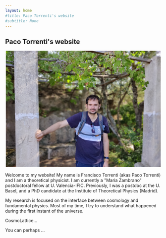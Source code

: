 ```yaml
---
layout: home
#title: Paco Torrenti's website
#subtitle: None
---
```


<p align="center"><h2>Paco Torrenti's website</h2></p>

<p align="center">
  <img src="./assets/img/myphoto.jpg" width="500"
 />
</p>

Welcome to my website! My name is Francisco Torrenti (akas Paco Torrenti)
and I am a theoretical physicist. I am currently a "Maria Zambrano" 
postdoctoral fellow at U. Valencia-IFIC. Previously, I was a postdoc at the U. Basel,
and a PhD candidate at the Institute of Theoretical Physics (Madrid).

My research is focused on the interface between cosmology and fundamental physics.
Most of my time, I try to understand what happened during the first instant
of the universe.

CosmoLattice...

You can perhaps ...